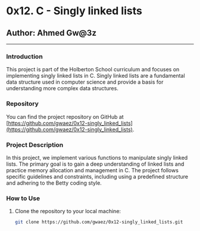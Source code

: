 # 0x12. C - Singly linked lists

## Author: Ahmed Gw@3z

---

### Introduction

This project is part of the Holberton School curriculum and focuses on implementing singly linked lists in C. Singly linked lists are a fundamental data structure used in computer science and provide a basis for understanding more complex data structures.

### Repository

You can find the project repository on GitHub at [https://github.com/gwaez/0x12-singly_linked_lists](https://github.com/gwaez/0x12-singly_linked_lists).

### Project Description

In this project, we implement various functions to manipulate singly linked lists. The primary goal is to gain a deep understanding of linked lists and practice memory allocation and management in C. The project follows specific guidelines and constraints, including using a predefined structure and adhering to the Betty coding style.

### How to Use

1. Clone the repository to your local machine:

   ```bash
   git clone https://github.com/gwaez/0x12-singly_linked_lists.git


